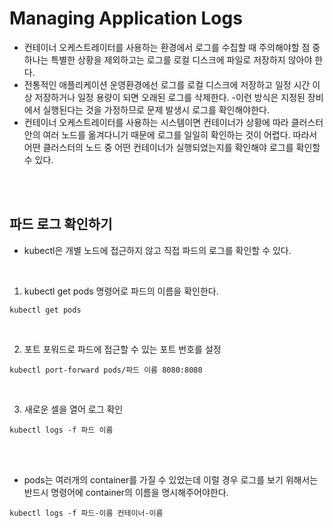 # Managing Application Logs
- 컨테이너 오케스트레이터를 사용하는 환경에서 로그를 수집할 때 주의해야할 점 중 하나는 특별한 상황을 제외하고는 로그를 로컬 디스크에 파일로 저장하지 않아야 한다.
- 전통적인 애플리케이션 운영환경에선 로그를 로컬 디스크에 저장하고 일정 시간 이상 저장하거나 일정 용량이 되면 오래된 로그를 삭제한다.
 -이런 방식은 지정된 장비에서 실행된다는 것을 가정하므로 문제 발생시 로그를 확인해야한다.
 - 컨테이너 오케스트레이터를 사용하는 시스템이면 컨테이너가 상황에 따라 클러스터 안의 여러 노드를 옮겨다니기 때문에 로그를 일일히 확인하는 것이 어렵다. 따라서 어떤 클러스터의 노드 중 어떤 컨테이너가 실행되었는지를 확인해야 로그를 확인할 수 있다.

 <br>
 <br>

## 파드 로그 확인하기 
 - kubectl은 개별 노드에 접근하지 않고 직접 파드의 로그를 확인할 수 있다.

<br>

 1. kubectl get pods 명령어로 파드의 이름을 확인한다.

 ```
 kubectl get pods
 ```

 <br>

 2. 포트 포워드로 파드에 접근할 수 있는 포트 번호를 설정
 ```
 kubectl port-forward pods/파드 이름 8080:8080
 ```

<br>

 3. 새로운 셀을 열어 로그 확인 

 ```
 kubectl logs -f 파드 이름
 ```

<br>
<br>

- pods는 여러개의 container를 가질 수 있었는데 이럴 경우 로그를 보기 위해서는 반드시 명령어에 container의 이름을 명시해주어야한다.

 ```
 kubectl logs -f 파드-이름 컨테이너-이름
 ```